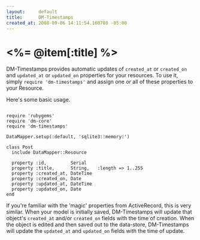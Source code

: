 ```yaml
---
layout:     default
title:      DM-Timestamps
created_at: 2008-09-06 14:11:54.160780 -05:00
---
```


<%= @item[:title] %>
================

DM-Timestamps provides automatic updates of `created_at` or `created_on` and
`updated_at` or `updated_on` properties for your resources. To use it, simply
`require 'dm-timestamps'` and assign one or all of these properties to your
Resource.

Here's some basic usage.

<pre><code class="language-ruby">
require 'rubygems'
require 'dm-core'
require 'dm-timestamps'

DataMapper.setup(:default, 'sqlite3::memory:')

class Post
  include DataMapper::Resource

  property :id,         Serial
  property :title,      String,   :length => 1..255
  property :created_at, DateTime
  property :created_on, Date
  property :updated_at, DateTime
  property :updated_on, Date
end
</code></pre>

If you're familiar with the 'magic' properties from ActiveRecord, this is very
similar. When your model is initially saved, DM-Timestamps will update that
object's `created_at` and/or `created_on` fields with the time of creation. When
the object is edited and then saved out to the data-store, DM-Timestamps will
update the `updated_at` and `updated_on` fields with the time of update.
